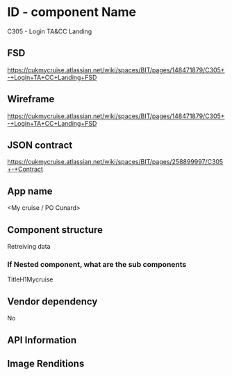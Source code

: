 # ID - component Name
C305 - Login TA&CC Landing

## FSD
https://cukmycruise.atlassian.net/wiki/spaces/BIT/pages/148471879/C305+-+Login+TA+CC+Landing+FSD

## Wireframe
https://cukmycruise.atlassian.net/wiki/spaces/BIT/pages/148471879/C305+-+Login+TA+CC+Landing+FSD

## JSON contract
https://cukmycruise.atlassian.net/wiki/spaces/BIT/pages/258899997/C305+-+Contract

## App name
<My cruise / PO Cunard>

## Component structure
Retreiving data

### If Nested component, what are the sub components
TitleH1Mycruise

## Vendor dependency
No 

## API Information


## Image Renditions

